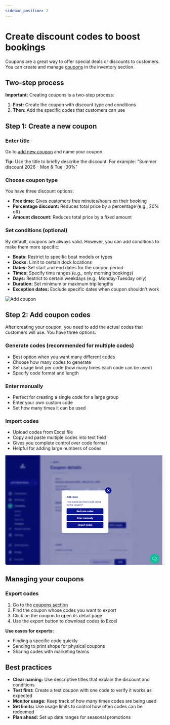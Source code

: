 ```yaml
---
sidebar_position: 2
---
```


# Create discount codes to boost bookings

Coupons are a great way to offer special deals or discounts to customers. You can create and manage [coupons](https://dashboard.letsbook.app/coupons) in the inventory section.

## Two-step process

**Important:** Creating coupons is a two-step process:

1. **First:** Create the coupon with discount type and conditions
2. **Then:** Add the specific codes that customers can use

## Step 1: Create a new coupon

### Enter title

Go to [add new coupon](https://dashboard.letsbook.app/coupons/add) and name your coupon.

**Tip:** Use the title to briefly describe the discount. For example: "Summer discount 2026 - Mon & Tue -30%"

### Choose coupon type

You have three discount options:

- **Free time:** Gives customers free minutes/hours on their booking
- **Percentage discount:** Reduces total price by a percentage (e.g., 20% off)
- **Amount discount:** Reduces total price by a fixed amount

### Set conditions (optional)

By default, coupons are always valid. However, you can add conditions to make them more specific:

- **Boats:** Restrict to specific boat models or types
- **Docks:** Limit to certain dock locations
- **Dates:** Set start and end dates for the coupon period
- **Times:** Specify time ranges (e.g., only morning bookings)
- **Days:** Restrict to certain weekdays (e.g., Monday-Tuesday only)
- **Duration:** Set minimum or maximum trip lengths
- **Exception dates:** Exclude specific dates when coupon shouldn't work

![Add coupon](./graphics/add_coupon.gif)

## Step 2: Add coupon codes

After creating your coupon, you need to add the actual codes that customers will use. You have three options:

### Generate codes (recommended for multiple codes)

- Best option when you want many different codes
- Choose how many codes to generate
- Set usage limit per code (how many times each code can be used)
- Specify code format and length

### Enter manually

- Perfect for creating a single code for a large group
- Enter your own custom code
- Set how many times it can be used

### Import codes

- Upload codes from Excel file
- Copy and paste multiple codes into text field
- Gives you complete control over code format
- Helpful for adding large numbers of codes

![Generate coupon codes](./graphics/coupons_generate_codes.gif)

## Managing your coupons

### Export codes

1. Go to the [coupons section](https://dashboard.letsbook.app/coupons)
2. Find the coupon whose codes you want to export
3. Click on the coupon to open its detail page
4. Use the export button to download codes to Excel

**Use cases for exports:**

- Finding a specific code quickly
- Sending to print shops for physical coupons
- Sharing codes with marketing teams

## Best practices

- **Clear naming:** Use descriptive titles that explain the discount and conditions
- **Test first:** Create a test coupon with one code to verify it works as expected
- **Monitor usage:** Keep track of how many times codes are being used
- **Set limits:** Use usage limits to control how often codes can be redeemed
- **Plan ahead:** Set up date ranges for seasonal promotions
